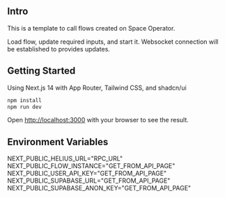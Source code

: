 ## Intro

This is a template to call flows created on Space Operator.

Load flow, update required inputs, and start it.
Websocket connection will be established to provides updates.


## Getting Started

Using Next.js 14 with App Router, Tailwind CSS, and shadcn/ui

```bash
npm install
npm run dev
```

Open [http://localhost:3000](http://localhost:3000) with your browser to see the result.

## Environment Variables

NEXT_PUBLIC_HELIUS_URL="RPC_URL"  
NEXT_PUBLIC_FLOW_INSTANCE="GET_FROM_API_PAGE"  
NEXT_PUBLIC_USER_API_KEY="GET_FROM_API_PAGE"  
NEXT_PUBLIC_SUPABASE_URL="GET_FROM_API_PAGE"  
NEXT_PUBLIC_SUPABASE_ANON_KEY="GET_FROM_API_PAGE"  
